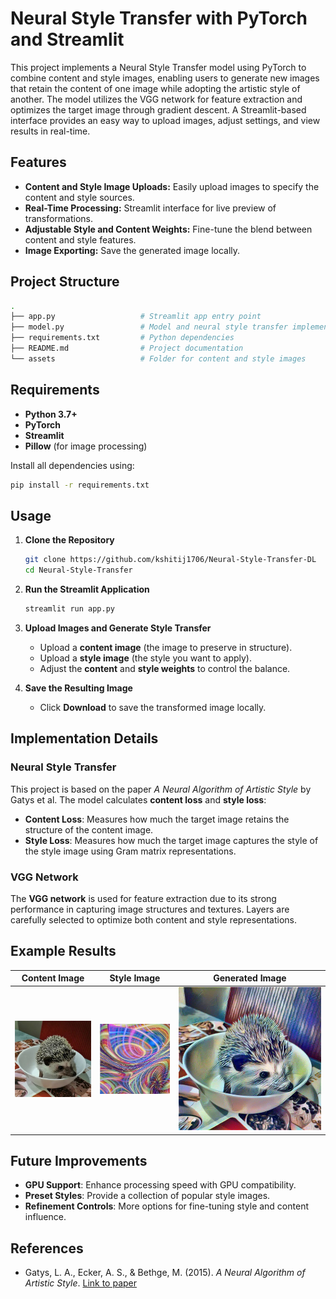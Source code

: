 
# Neural Style Transfer with PyTorch and Streamlit

This project implements a Neural Style Transfer model using PyTorch to combine content and style images, enabling users to generate new images that retain the content of one image while adopting the artistic style of another. The model utilizes the VGG network for feature extraction and optimizes the target image through gradient descent. A Streamlit-based interface provides an easy way to upload images, adjust settings, and view results in real-time.


## Features

- **Content and Style Image Uploads:** Easily upload images to specify the content and style sources.
- **Real-Time Processing:** Streamlit interface for live preview of transformations.
- **Adjustable Style and Content Weights:** Fine-tune the blend between content and style features.
- **Image Exporting:** Save the generated image locally.

## Project Structure

```bash
.
├── app.py                   # Streamlit app entry point
├── model.py                 # Model and neural style transfer implementation
├── requirements.txt         # Python dependencies
├── README.md                # Project documentation
└── assets                   # Folder for content and style images
```

## Requirements

- **Python 3.7+**
- **PyTorch**
- **Streamlit**
- **Pillow** (for image processing)

Install all dependencies using:

```bash
pip install -r requirements.txt
```

## Usage

1. **Clone the Repository**

   ```bash
   git clone https://github.com/kshitij1706/Neural-Style-Transfer-DL
   cd Neural-Style-Transfer
   ```

2. **Run the Streamlit Application**

   ```bash
   streamlit run app.py
   ```

3. **Upload Images and Generate Style Transfer**

   - Upload a **content image** (the image to preserve in structure).
   - Upload a **style image** (the style you want to apply).
   - Adjust the **content** and **style weights** to control the balance.

4. **Save the Resulting Image**

   - Click **Download** to save the transformed image locally.

## Implementation Details

### Neural Style Transfer

This project is based on the paper *A Neural Algorithm of Artistic Style* by Gatys et al. The model calculates **content loss** and **style loss**:

- **Content Loss**: Measures how much the target image retains the structure of the content image.
- **Style Loss**: Measures how much the target image captures the style of the style image using Gram matrix representations.

### VGG Network

The **VGG network** is used for feature extraction due to its strong performance in capturing image structures and textures. Layers are carefully selected to optimize both content and style representations.

## Example Results

| Content Image   | Style Image  | Generated Image |
|-----------------|--------------|-----------------|
| ![Content](assets/content.jpg) | ![Style](assets/style.jpg) | ![Result](assets/result.jpg) |

## Future Improvements

- **GPU Support**: Enhance processing speed with GPU compatibility.
- **Preset Styles**: Provide a collection of popular style images.
- **Refinement Controls**: More options for fine-tuning style and content influence.

## References

- Gatys, L. A., Ecker, A. S., & Bethge, M. (2015). *A Neural Algorithm of Artistic Style*. [Link to paper](https://arxiv.org/abs/1508.06576)
